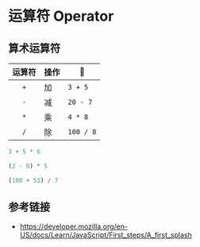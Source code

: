 # 运算符 Operator

## 算术运算符

| 运算符 | 操作 | 🌰        |
|:-----:|-----|-----------| 
|  `+`  | 加  | `3 + 5`   |
|  `-`  | 减  | `20 - 7`  |
|  `*`  | 乘  | `4 * 8`   |
|  `/`  | 除  | `100 / 8` |

```javascript
3 + 5 * 6

(2 - 8) * 5

(100 + 53) / 7
```


## 参考链接
* https://developer.mozilla.org/en-US/docs/Learn/JavaScript/First_steps/A_first_splash
